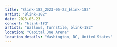```yaml
---
title: "Blink-182_2023-05-23_blink-182"
artist: "Blink-182"
date: 2023-05-23
concert: "blink-182"
artists: "Wallows, Turnstile, blink-182"
location: "Capital One Arena"
location_details: "Washington, DC, United States"
---
```

